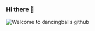 ### Hi there 👋
<img src="//i0.wp.com/picjumbo.com/wp-content/uploads/man-looking-into-the-distance-on-top-of-the-mountain-free-photo.jpg?w=2210&quality=70" alt="Welcome to dancingballs github" />
<!--
**dancingball/dancingball** is a ✨ _special_ ✨ repository because its `README.md` (this file) appears on your GitHub profile.

Here are some ideas to get you started:

- 🔭 I’m currently working on ...
- 🌱 I’m currently learning ...
- 👯 I’m looking to collaborate on ...
- 🤔 I’m looking for help with ...
- 💬 Ask me about ...
- 📫 How to reach me: ...
- 😄 Pronouns: ...
- ⚡ Fun fact: ...
-->
